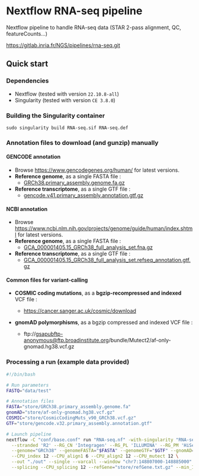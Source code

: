 # Nextflow RNA-seq pipeline
Nextflow pipeline to handle RNA-seq data (STAR 2-pass alignment, QC, featureCounts...)

https://gitlab.inria.fr/NGS/pipelines/rna-seq.git


## Quick start


### Dependencies

* Nextflow (tested with version `22.10.8-all`)
* Singularity (tested with version `CE 3.8.0`)


### Building the Singularity container

`sudo singularity build RNA-seq.sif RNA-seq.def`


### Annotation files to download (and gunzip) manually

#### GENCODE annotation

- Browse https://www.gencodegenes.org/human/ for latest versions.
- **Reference genome**, as a single FASTA file :
   - [GRCh38.primary_assembly.genome.fa.gz](ftp://ftp.ebi.ac.uk/pub/databases/gencode/Gencode_human/release_41/GRCh38.primary_assembly.genome.fa.gz)
- **Reference transcriptome**, as a single GTF file :
   - [gencode.v41.primary_assembly.annotation.gtf.gz](ftp://ftp.ebi.ac.uk/pub/databases/gencode/Gencode_human/release_41/gencode.v41.primary_assembly.annotation.gtf.gz)

#### NCBI annotation

- Browse https://www.ncbi.nlm.nih.gov/projects/genome/guide/human/index.shtml for latest versions.
- **Reference genome**, as a single FASTA file :
   - [GCA_000001405.15_GRCh38_full_analysis_set.fna.gz](https://ftp.ncbi.nlm.nih.gov/genomes/all/GCA/000/001/405/GCA_000001405.15_GRCh38/seqs_for_alignment_pipelines.ucsc_ids/GCA_000001405.15_GRCh38_full_analysis_set.fna.gz)
- **Reference transcriptome**, as a single GTF file :
   - [GCA_000001405.15_GRCh38_full_analysis_set.refseq_annotation.gtf.gz](https://ftp.ncbi.nlm.nih.gov/genomes/all/GCA/000/001/405/GCA_000001405.15_GRCh38/seqs_for_alignment_pipelines.ucsc_ids/GCA_000001405.15_GRCh38_full_analysis_set.refseq_annotation.gtf.gz)

#### Common files for variant-calling

- **COSMIC coding mutations**, as a **bgzip-recompressed and indexed** VCF file :
   - https://cancer.sanger.ac.uk/cosmic/download

- **gnomAD polymorphisms**, as a bgzip compressed and indexed VCF file :
   - ftp://gsapubftp-anonymous@ftp.broadinstitute.org/bundle/Mutect2/af-only-gnomad.hg38.vcf.gz


### Processing a run (example data provided)

```bash
#!/bin/bash

# Run parameters
FASTQ="data/test"

# Annotation files
FASTA="store/GRCh38.primary_assembly.genome.fa"
gnomAD="store/af-only-gnomad.hg38.vcf.gz"
COSMIC="store/CosmicCodingMuts_v90_GRCh38.vcf.gz"
GTF="store/gencode.v32.primary_assembly.annotation.gtf"

# Launch pipeline
nextflow -C "conf/base.conf" run "RNA-seq.nf" -with-singularity "RNA-seq.sif" --title "Test" --FASTQ "$FASTQ" \
  --stranded 'R2' --RG_CN 'Integragen' --RG_PL 'ILLUMINA' --RG_PM 'HiSeq2000' \
  --genome="GRCh38" --genomeFASTA="$FASTA" --genomeGTF="$GTF" --gnomAD="$gnomAD" --COSMIC="$COSMIC" \
  --CPU_index 12 --CPU_align1 6 --CPU_align2 12 --CPU_mutect 12 \
  --out "./out" --single --varcall --window "chr7:148807000-148885000" \
  --splicing --CPU_splicing 12 --refGene="store/refGene.txt.gz" --min_I=10 --min_PSI=0.05
```

